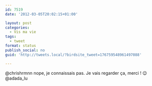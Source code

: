 ```yaml
---
id: 7519
date: '2012-03-05T20:02:15+01:00'

layout: post
categories:
  - Vis ma vie
tags:
  - tweet
format: status
publish_social: no
guid: 'http://tweets.local/?birdsite_tweet=176759548961497088'

---
```


@chrishrmnn nope, je connaissais pas. Je vais regarder ça, merci ! 😉 @adada\_lu